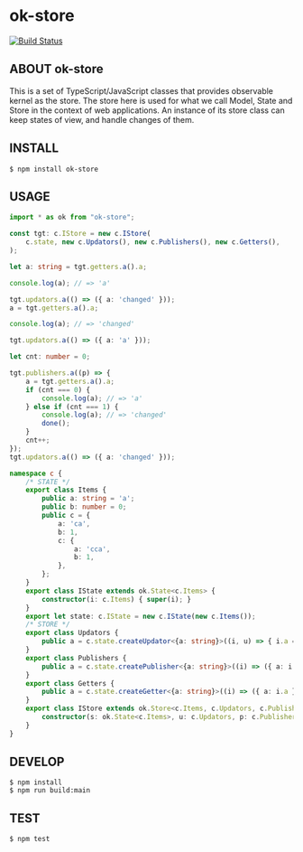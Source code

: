 # ok-store

[![Build Status](https://travis-ci.org/ykdr2017/ok-store.svg?branch=master)](https://travis-ci.org/ykdr2017/ok-store)

## ABOUT ok-store

This is a set of TypeScript/JavaScript classes that provides observable kernel as the store.
The store here is used for what we call Model, State and Store in the context of web applications.
An instance of its store class can keep states of view, and handle changes of them.

## INSTALL

```Shell
$ npm install ok-store
```
## USAGE

```TypeScript
import * as ok from "ok-store";

const tgt: c.IStore = new c.IStore(
    c.state, new c.Updators(), new c.Publishers(), new c.Getters(),
);

let a: string = tgt.getters.a().a;

console.log(a); // => 'a'

tgt.updators.a(() => ({ a: 'changed' }));
a = tgt.getters.a().a;

console.log(a); // => 'changed'

tgt.updators.a(() => ({ a: 'a' }));

let cnt: number = 0;

tgt.publishers.a((p) => {
    a = tgt.getters.a().a;
    if (cnt === 0) {
        console.log(a); // => 'a'
    } else if (cnt === 1) {
        console.log(a); // => 'changed'
        done();
    }
    cnt++;
});
tgt.updators.a(() => ({ a: 'changed' }));

namespace c {
	/* STATE */
	export class Items {
		public a: string = 'a';
		public b: number = 0;
		public c = {
			a: 'ca',
			b: 1,
			c: {
				a: 'cca',
				b: 1,
			},
		};
	}
	export class IState extends ok.State<c.Items> {
		constructor(i: c.Items) { super(i); }
	}
	export let state: c.IState = new c.IState(new c.Items());
	/* STORE */
	export class Updators {
		public a = c.state.createUpdator<{a: string}>((i, u) => { i.a = u.a; });
	}
	export class Publishers {
		public a = c.state.createPublisher<{a: string}>((i) => ({ a: i.a }));
	}
	export class Getters {
		public a = c.state.createGetter<{a: string}>((i) => ({ a: i.a }));
	}
	export class IStore extends ok.Store<c.Items, c.Updators, c.Publishers, c.Getters> {
		constructor(s: ok.State<c.Items>, u: c.Updators, p: c.Publishers, g: c.Getters) { super(s, u, p, g); }
	}
}
```

## DEVELOP

```Shell
$ npm install
$ npm run build:main
```

## TEST

```Shell
$ npm test
```
